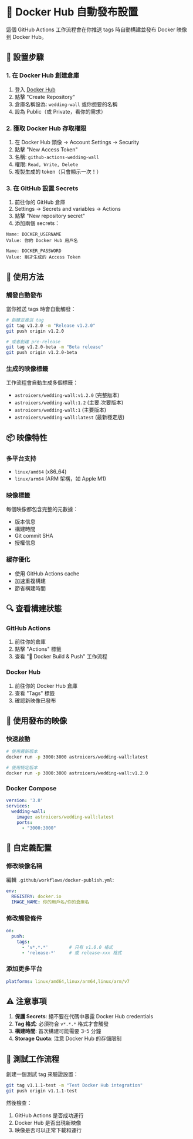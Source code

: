 # 🐳 Docker Hub 自動發布設置

這個 GitHub Actions 工作流程會在你推送 tags 時自動構建並發布 Docker 映像到 Docker Hub。

## 🔧 設置步驟

### 1. 在 Docker Hub 創建倉庫
1. 登入 [Docker Hub](https://hub.docker.com)
2. 點擊 "Create Repository"
3. 倉庫名稱設為: `wedding-wall` 或你想要的名稱
4. 設為 Public（或 Private，看你的需求）

### 2. 獲取 Docker Hub 存取權限
1. 在 Docker Hub 頭像 → Account Settings → Security
2. 點擊 "New Access Token"
3. 名稱: `github-actions-wedding-wall`
4. 權限: `Read, Write, Delete`
5. 複製生成的 token（只會顯示一次！）

### 3. 在 GitHub 設置 Secrets
1. 前往你的 GitHub 倉庫
2. Settings → Secrets and variables → Actions
3. 點擊 "New repository secret"
4. 添加兩個 secrets：

```
Name: DOCKER_USERNAME
Value: 你的 Docker Hub 用戶名

Name: DOCKER_PASSWORD  
Value: 剛才生成的 Access Token
```

## 🚀 使用方法

### 觸發自動發布
當你推送 tags 時會自動觸發：

```bash
# 創建並推送 tag
git tag v1.2.0 -m "Release v1.2.0"
git push origin v1.2.0

# 或者創建 pre-release
git tag v1.2.0-beta -m "Beta release"
git push origin v1.2.0-beta
```

### 生成的映像標籤
工作流程會自動生成多個標籤：
- `astroicers/wedding-wall:v1.2.0` (完整版本)
- `astroicers/wedding-wall:1.2` (主要.次要版本)
- `astroicers/wedding-wall:1` (主要版本)
- `astroicers/wedding-wall:latest` (最新穩定版)

## 📦 映像特性

### 多平台支持
- `linux/amd64` (x86_64)
- `linux/arm64` (ARM 架構，如 Apple M1)

### 映像標籤
每個映像都包含完整的元數據：
- 版本信息
- 構建時間
- Git commit SHA
- 授權信息

### 緩存優化
- 使用 GitHub Actions cache
- 加速重複構建
- 節省構建時間

## 🔍 查看構建狀態

### GitHub Actions
1. 前往你的倉庫
2. 點擊 "Actions" 標籤
3. 查看 "🐳 Docker Build & Push" 工作流程

### Docker Hub
1. 前往你的 Docker Hub 倉庫
2. 查看 "Tags" 標籤
3. 確認新映像已發布

## 🎯 使用發布的映像

### 快速啟動
```bash
# 使用最新版本
docker run -p 3000:3000 astroicers/wedding-wall:latest

# 使用特定版本
docker run -p 3000:3000 astroicers/wedding-wall:v1.2.0
```

### Docker Compose
```yaml
version: '3.8'
services:
  wedding-wall:
    image: astroicers/wedding-wall:latest
    ports:
      - "3000:3000"
```

## 🔧 自定義配置

### 修改映像名稱
編輯 `.github/workflows/docker-publish.yml`:
```yaml
env:
  REGISTRY: docker.io
  IMAGE_NAME: 你的用戶名/你的倉庫名
```

### 修改觸發條件
```yaml
on:
  push:
    tags:
      - 'v*.*.*'        # 只有 v1.0.0 格式
      - 'release-*'     # 或 release-xxx 格式
```

### 添加更多平台
```yaml
platforms: linux/amd64,linux/arm64,linux/arm/v7
```

## ⚠️ 注意事項

1. **保護 Secrets**: 絕不要在代碼中暴露 Docker Hub credentials
2. **Tag 格式**: 必須符合 `v*.*.*` 格式才會觸發
3. **構建時間**: 首次構建可能需要 3-5 分鐘
4. **Storage Quota**: 注意 Docker Hub 的存儲限制

## 🎉 測試工作流程

創建一個測試 tag 來驗證設置：
```bash
git tag v1.1.1-test -m "Test Docker Hub integration"
git push origin v1.1.1-test
```

然後檢查：
1. GitHub Actions 是否成功運行
2. Docker Hub 是否出現新映像
3. 映像是否可以正常下載和運行